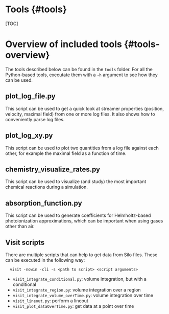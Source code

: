 # Tools {#tools}

[TOC]

# Overview of included tools {#tools-overview}

The tools described below can be found in the `tools` folder. For all the Python-based tools, executate them with a `-h` argument to see how they can be used.

## plot_log_file.py

This script can be used to get a quick look at streamer properties (position, velocity, maximal field) from one or more log files. It also shows how to conveniently parse log files.

## plot_log_xy.py

This script can be used to plot two quantities from a log file against each other, for example the maximal field as a function of time.

## chemistry_visualize_rates.py

This script can be used to visualize (and study) the most important chemical reactions during a simulation.

## absorption_function.py

This script can be used to generate coefficients for Helmholtz-based photoionization approximations, which can be important when using gases other than air.

## Visit scripts

There are multiple scripts that can help to get data from Silo files. These can be executed in the following way:

      visit -nowin -cli -s <path to script> <script arguments>

* `visit_integrate_conditional.py`: volume integration, but with a conditional
* `visit_integrate_region.py`: volume integration over a region
* `visit_integrate_volume_overTime.py`: volume integration over time
* `visit_lineout.py`: perform a lineout
* `visit_plot_dataOverTime.py`: get data at a point over time
